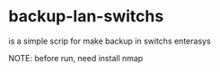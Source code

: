 # backup-lan-switchs
is a simple scrip for make backup in switchs enterasys


NOTE: before run, need install nmap
